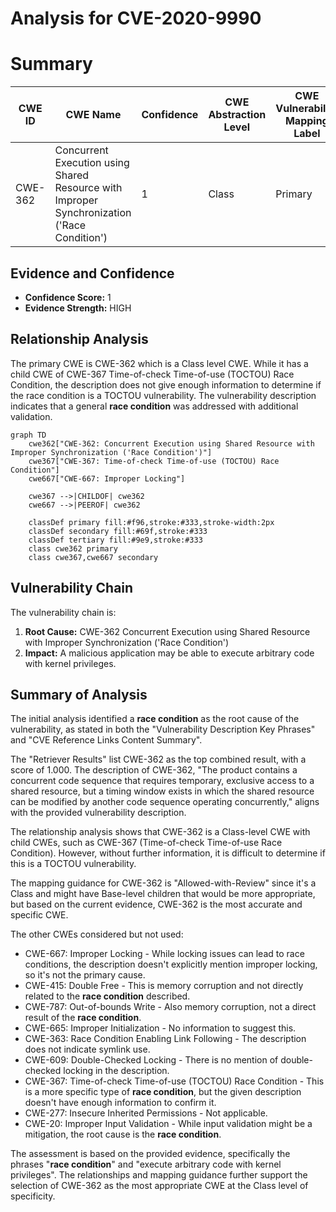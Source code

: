 # Analysis for CVE-2020-9990

# Summary
| CWE ID  | CWE Name                                                                                                 | Confidence | CWE Abstraction Level | CWE Vulnerability Mapping Label | CWE-Vulnerability Mapping Notes |
| ------- | -------------------------------------------------------------------------------------------------------- | ---------- | --------------------- | ------------------------------- | ------------------------------- |
| CWE-362 | Concurrent Execution using Shared Resource with Improper Synchronization ('Race Condition') | 1          | Class                 | Primary                         | Allowed-with-Review           |

## Evidence and Confidence

*   **Confidence Score:** 1
*   **Evidence Strength:** HIGH

## Relationship Analysis
The primary CWE is CWE-362 which is a Class level CWE. While it has a child CWE of CWE-367 Time-of-check Time-of-use (TOCTOU) Race Condition, the description does not give enough information to determine if the race condition is a TOCTOU vulnerability. The vulnerability description indicates that a general **race condition** was addressed with additional validation.

```mermaid
graph TD
    cwe362["CWE-362: Concurrent Execution using Shared Resource with Improper Synchronization ('Race Condition')"]
    cwe367["CWE-367: Time-of-check Time-of-use (TOCTOU) Race Condition"]
    cwe667["CWE-667: Improper Locking"]

    cwe367 -->|CHILDOF| cwe362
    cwe667 -->|PEEROF| cwe362

    classDef primary fill:#f96,stroke:#333,stroke-width:2px
    classDef secondary fill:#69f,stroke:#333
    classDef tertiary fill:#9e9,stroke:#333
    class cwe362 primary
    class cwe367,cwe667 secondary
```

## Vulnerability Chain
The vulnerability chain is:

1.  **Root Cause:** CWE-362 Concurrent Execution using Shared Resource with Improper Synchronization ('Race Condition')
2.  **Impact:** A malicious application may be able to execute arbitrary code with kernel privileges.

## Summary of Analysis
The initial analysis identified a **race condition** as the root cause of the vulnerability, as stated in both the "Vulnerability Description Key Phrases" and "CVE Reference Links Content Summary".

The "Retriever Results" list CWE-362 as the top combined result, with a score of 1.000. The description of CWE-362, "The product contains a concurrent code sequence that requires temporary, exclusive access to a shared resource, but a timing window exists in which the shared resource can be modified by another code sequence operating concurrently," aligns with the provided vulnerability description.

The relationship analysis shows that CWE-362 is a Class-level CWE with child CWEs, such as CWE-367 (Time-of-check Time-of-use Race Condition). However, without further information, it is difficult to determine if this is a TOCTOU vulnerability.

The mapping guidance for CWE-362 is "Allowed-with-Review" since it's a Class and might have Base-level children that would be more appropriate, but based on the current evidence, CWE-362 is the most accurate and specific CWE.

The other CWEs considered but not used:

*   CWE-667: Improper Locking - While locking issues can lead to race conditions, the description doesn't explicitly mention improper locking, so it's not the primary cause.
*   CWE-415: Double Free - This is memory corruption and not directly related to the **race condition** described.
*   CWE-787: Out-of-bounds Write - Also memory corruption, not a direct result of the **race condition**.
*   CWE-665: Improper Initialization - No information to suggest this.
*   CWE-363: Race Condition Enabling Link Following - The description does not indicate symlink use.
*   CWE-609: Double-Checked Locking - There is no mention of double-checked locking in the description.
*   CWE-367: Time-of-check Time-of-use (TOCTOU) Race Condition - This is a more specific type of **race condition**, but the given description doesn't have enough information to confirm it.
*   CWE-277: Insecure Inherited Permissions - Not applicable.
*   CWE-20: Improper Input Validation - While input validation might be a mitigation, the root cause is the **race condition**.

The assessment is based on the provided evidence, specifically the phrases "**race condition**" and "execute arbitrary code with kernel privileges". The relationships and mapping guidance further support the selection of CWE-362 as the most appropriate CWE at the Class level of specificity.